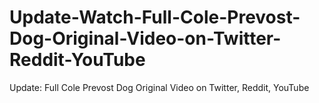 # Update-Watch-Full-Cole-Prevost-Dog-Original-Video-on-Twitter-Reddit-YouTube
Update: Full Cole Prevost Dog Original Video on Twitter, Reddit, YouTube
